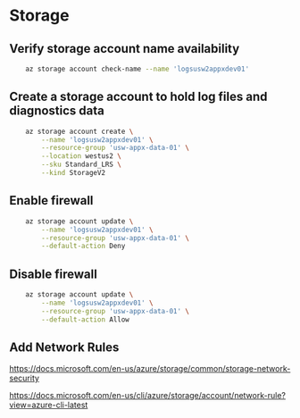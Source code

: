 # Storage

## Verify storage account name availability

```bash
    az storage account check-name --name 'logsusw2appxdev01'
```

## Create a storage account to hold log files and diagnostics data

```bash
    az storage account create \
        --name 'logsusw2appxdev01' \
        --resource-group 'usw-appx-data-01' \
        --location westus2 \
        --sku Standard_LRS \
        --kind StorageV2
```

## Enable firewall

```bash
    az storage account update \
        --name 'logsusw2appxdev01' \
        --resource-group 'usw-appx-data-01' \
        --default-action Deny
```

## Disable firewall

```bash
    az storage account update \
        --name 'logsusw2appxdev01' \
        --resource-group 'usw-appx-data-01' \
        --default-action Allow
```

## Add Network Rules

https://docs.microsoft.com/en-us/azure/storage/common/storage-network-security

https://docs.microsoft.com/en-us/cli/azure/storage/account/network-rule?view=azure-cli-latest
